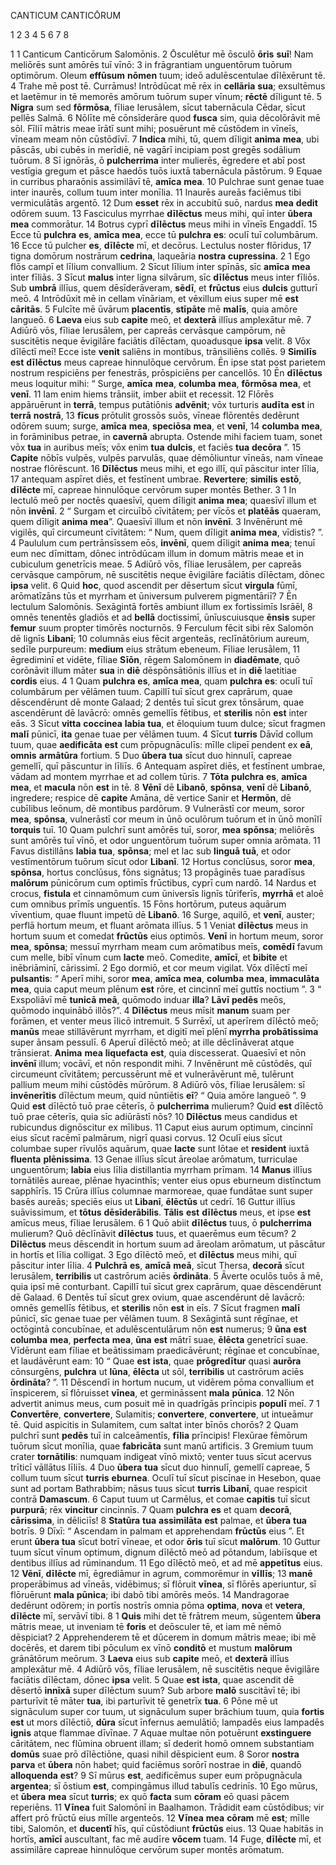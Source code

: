 CANTICUM CANTICŌRUM 

1 2 3 4 5 6 7 8

1 
1 Canticum Canticōrum Salomōnis.
2 Ōsculētur mē ōsculō **ōris** **suī**!
Nam meliōrēs sunt amōrēs tuī vīnō:
3 in frāgrantiam unguentōrum tuōrum optimōrum.
Oleum **effūsum** **nōmen** tuum;
ideō adulēscentulae dīlēxērunt tē.
4 Trahe mē post tē. Currāmus!
Intrōdūcat mē rēx in **cellāria** **sua**;
exsultēmus et laetēmur in tē
memorēs amōrum tuōrum super vīnum;
**rēctē** dīligunt tē.
5 **Nigra** sum sed **fōrmōsa**,
fīliae Ierusālem,
sīcut tabernācula Cēdar,
sīcut pellēs Salmā.
6 Nōlīte mē cōnsīderāre quod **fusca** sim,
quia dēcolōrāvit mē sōl.
Fīliī mātris meae īrātī sunt mihi;
posuērunt mē cūstōdem in vīneīs,
vīneam meam nōn cūstōdīvī.
7 **Indica** mihi, tū, quem dīligit **anima** **mea**,
ubi pāscās,
ubi cubēs in merīdiē,
nē vagārī incipiam
post gregēs sodālium tuōrum.
8 Sī ignōrās,
ō **pulcherrima** inter mulierēs,
ēgredere et abī post vestīgia gregum
et pāsce haedōs tuōs
iuxtā tabernācula pāstōrum.
9 Equae in curribus pharaōnis
assimilāvī tē, **amīca** **mea**.
10 Pulchrae sunt genae tuae inter inaurēs,
collum tuum inter monīlia.
11 Inaurēs aureās faciēmus tibi
vermiculātās argentō.
12 Dum **esset** rēx in accubitū suō,
nardus **mea** **dedit** odōrem suum.
13 Fasciculus myrrhae **dīlēctus** meus mihi,
quī inter **ūbera** **mea** commorātur.
14 Botrus cyprī **dīlēctus** meus mihi
in vīneīs Engaddī.
15 Ecce tū **pulchra** **es**, **amīca** **mea**,
ecce tū **pulchra** **es**:
oculī tuī columbārum.
16 Ecce tū pulcher **es**, **dīlēcte** mī,
et decōrus.
Lectulus noster flōridus,
17 tigna domōrum nostrārum **cedrina**,
laqueāria **nostra** **cupressina**.
2
1 Ego flōs campī
et līlium convallium.
2 Sīcut līlium inter spīnās,
sīc **amīca** **mea** inter fīliās.
3 Sīcut **malus** inter ligna silvārum,
sīc **dīlēctus** meus inter fīliōs.
Sub **umbrā** illīus, quem dēsīderāveram, **sēdī**,
et **frūctus** eius **dulcis** gutturī meō.
4 Intrōdūxit mē in cellam vīnāriam,
et vēxillum eius super mē **est** **cāritās**.
5 Fulcīte mē ūvārum **placentīs**,
**stīpāte** mē **malīs**,
quia amōre langueō.
6 **Laeva** eius sub **capite** meō,
et **dexterā** illīus amplexātur mē.
7 Adiūrō vōs, fīliae Ierusālem,
per capreās cervāsque campōrum,
nē suscitētis neque ēvigilāre faciātis dīlēctam,
quoadusque **ipsa** velit.
8 Vōx dīlēctī meī!
Ecce iste **venit**
saliēns in montibus,
trānsiliēns collēs.
9 **Similīs** **est** **dīlēctus** meus capreae
hinnulōque cervōrum.
Ēn ipse stat
post parietem nostrum
respiciēns per fenestrās,
prōspiciēns per cancellōs.
10 Ēn **dīlēctus** meus loquitur mihi:
“ Surge, **amīca** **mea**,
**columba** **mea**, **fōrmōsa** **mea**, et **venī**.
11 Iam enim hiems trānsiit,
imber abiit et recessit.
12 Flōrēs appāruērunt in **terrā**,
tempus putātiōnis **advēnit**;
vōx turturis **audīta** **est**
in **terrā** **nostrā**,
13 **fīcus** prōtulit grossōs suōs,
vīneae flōrentēs dedērunt odōrem suum;
surge, **amīca** **mea**,
**speciōsa** **mea**, et **venī**,
14 **columba** **mea**, in forāminibus petrae,
in **cavernā** abrupta.
Ostende mihi faciem tuam,
sonet vōx **tua** in auribus meīs;
vōx enim **tua** **dulcis**,
et faciēs **tua** **decōra** ”.
15 **Capite** nōbīs vulpēs, vulpēs parvulās,
quae dēmōliuntur vīneās,
nam vīneae nostrae flōrēscunt.
16 **Dīlēctus** meus mihi, et ego illī,
quī pāscitur inter līlia,
17 antequam aspīret diēs,
et festīnent umbrae.
**Revertere**; **similis** **estō**,
**dīlēcte** mī, capreae
hinnulōque cervōrum super montēs Bether.
3
1 In lectulō meō per noctēs
quaesīvī, quem dīligit **anima** **mea**;
quaesīvī illum et nōn **invēnī**.
2 “ Surgam et circuībō cīvitātem;
per vīcōs et **platēās**
quaeram, quem dīligit **anima** **mea**”.
Quaesīvī illum et nōn **invēnī**.
3 Invēnērunt mē vigilēs,
quī circumeunt cīvitātem:
“ Num, quem dīligit **anima** **mea**, vīdistis? ”.
4 Paululum cum pertrānsīssem eōs,
**invēnī**, quem dīligit **anima** **mea**;
tenuī eum nec dīmittam,
dōnec intrōdūcam illum in domum mātris meae
et in cubiculum genetrīcis meae.
5 Adiūrō vōs, fīliae Ierusālem,
per capreās cervāsque campōrum,
nē suscitētis neque ēvigilāre faciātis dīlēctam,
dōnec **ipsa** velit.
6 Quid **hoc**, quod ascendit per dēsertum
sīcut **virgula** fūmī,
arōmatīzāns tūs et myrrham
et ūniversum pulverem pigmentāriī?
7 Ēn lectulum Salomōnis.
Sexāgintā fortēs ambiunt illum
ex fortissimīs Isrāēl,
8 omnēs tenentēs gladiōs
et ad **bellā** doctissimī,
ūnīuscuiusque **ēnsis** super **femur** suum
propter timōrēs nocturnōs.
9 Ferculum fēcit sibi rēx Salomōn
dē lignīs **Libanī**;
10 columnās eius fēcit argenteās,
reclīnātōrium aureum,
sedīle purpureum:
**medium** eius strātum ebeneum.
Fīliae Ierusālem,
11 ēgrediminī et vidēte,
fīliae **Sīōn**,
rēgem Salomōnem
in **diadēmate**, quō corōnāvit illum māter **sua**
in **diē** dēspōnsātiōnis illīus
et in **diē** laetitiae **cordis** eius.
4
1 Quam **pulchra** **es**, **amīca** **mea**,
quam **pulchra** **es**:
oculī tuī columbārum
per vēlāmen tuum.
Capillī tuī sīcut grex caprārum,
quae dēscendērunt dē monte Galaad;
2 dentēs tuī sīcut grex tōnsārum,
quae ascendērunt dē lavācrō:
omnēs gemellīs fētibus,
et **sterilis** nōn **est** inter eās.
3 Sīcut **vitta** **coccinea** **labia** **tua**,
et ēloquium tuum dulce;
sīcut fragmen **malī** pūnicī, **ita** genae tuae
per vēlāmen tuum.
4 Sīcut **turris** Dāvīd collum tuum,
quae **aedificāta** **est** cum prōpugnāculīs:
mīlle clipeī pendent ex **eā**,
**omnis** **armātūra** fortium.
5 Duo **ūbera** **tua** sīcut duo hinnulī,
capreae gemellī,
quī pāscuntur in līliīs.
6 Antequam aspīret diēs,
et festīnent umbrae,
vādam ad montem myrrhae
et ad collem tūris.
7 **Tōta** **pulchra** **es**, **amīca** **mea**,
et **macula** nōn **est** in tē.
8 **Vēnī** dē **Libanō**, **spōnsa**,
**venī** dē **Libanō**,
ingredere;
respice dē **capite** Amāna,
dē vertice Sanir et **Hermōn**,
dē cubīlibus leōnum,
dē montibus pardōrum.
9 Vulnerāstī cor meum, soror **mea**, **spōnsa**,
vulnerāstī cor meum in ūnō oculōrum tuōrum
et in ūnō monīlī **torquis** tuī.
10 Quam pulchrī sunt amōrēs tuī, soror, **mea** **spōnsa**;
meliōrēs sunt amōrēs tuī vīnō,
et odor unguentōrum tuōrum super omnia arōmata.
11 Favus distillāns **labia** **tua**, **spōnsa**;
mel et lac sub **linguā** **tuā**,
et odor vestīmentōrum tuōrum
sīcut odor **Libanī**.
12 Hortus conclūsus, soror **mea**, **spōnsa**,
hortus conclūsus, fōns signātus;
13 propāginēs tuae paradīsus **malōrum** pūnicōrum
cum optimīs frūctibus,
cyprī cum nardō.
14 Nardus et crocus,
**fistula** et cinnamōmum
cum ūniversīs lignīs tūriferīs,
**myrrhā** et aloē
cum omnibus prīmīs unguentīs.
15 Fōns hortōrum,
puteus aquārum vīventium,
quae fluunt impetū dē **Libanō**.
16 Surge, aquilō,
et **venī**, auster;
perflā hortum meum,
et fluant arōmata illīus.
5
1 Veniat **dīlēctus** meus in hortum suum
et comedat **frūctūs** eius optimōs.
**Venī** in hortum meum, soror **mea**, **spōnsa**;
messuī myrrham meam cum arōmatibus meīs,
**comēdī** favum cum melle,
bibī vīnum cum **lacte** meō.
Comedite, **amīcī**, et **bibite**
et inēbriāminī, cārissimī.
2 Ego dormiō, et cor meum vigilat.
Vōx dīlēctī meī **pulsantis**:
“ Aperī mihi, soror **mea**, **amīca** **mea**,
**columba** **mea**, **immaculāta** **mea**,
quia caput meum plēnum **est** rōre, et cincinnī meī guttīs noctium ”. 
3 “ Exspoliāvī mē **tunicā** **meā**,
quōmodo induar **illa**?
**Lāvī** **pedēs** meōs,
quōmodo inquinābō illōs?”.
4 **Dīlēctus** meus mīsit **manum** suam per forāmen,
et venter meus īlicō intremuit.
5 Surrēxī, ut aperīrem dīlēctō meō;
**manūs** meae stillāvērunt myrrham,
et digitī meī plēnī **myrrha** **probātissima**
super ānsam pessulī.
6 Aperuī dīlēctō meō;
at ille dēclīnāverat atque trānsierat.
**Anima** **mea** **liquefacta** **est**, quia discesserat.
Quaesīvī et nōn **invēnī** illum;
vocāvī, et nōn respondit mihi.
7 Invēnērunt mē cūstōdēs,
quī circumeunt cīvitātem;
percussērunt mē et vulnerāvērunt mē,
tulērunt pallium meum mihi
cūstōdēs mūrōrum.
8 Adiūrō vōs, fīliae Ierusālem:
sī **invēnerītis** dīlēctum meum,
quid nūntiētis **eī**?
“ Quia amōre langueō ”.
9 Quid **est** dīlēctō tuō prae cēterīs,
ō **pulcherrima** mulierum?
Quid **est** dīlēctō tuō prae cēterīs,
quia sīc adiūrāstī nōs?
10 **Dīlēctus** meus candidus et rubicundus
dignōscitur ex mīlibus.
11 Caput eius aurum optimum,
cincinnī eius sīcut racēmī palmārum,
nigrī quasi corvus.
12 Oculī eius sīcut columbae
super rīvulōs aquārum,
quae **lacte** sunt lōtae
et **resident** iuxtā **fluenta** **plēnissima**.
13 Genae illīus sīcut āreolae arōmatum,
turriculae unguentōrum;
**labia** eius līlia
distillantia myrrham prīmam.
14 **Manus** illīus tornātilēs aureae,
plēnae hyacinthīs;
venter eius opus eburneum
distīnctum sapphīrīs.
15 Crūra illīus columnae marmoreae,
quae fundātae sunt super basēs aureās;
speciēs eius ut **Libanī**,
**ēlēctūs** ut cedrī.
16 Guttur illīus suāvissimum,
et **tōtus** **dēsīderābilis**.
**Tālis** **est** **dīlēctus** meus, et ipse **est** amīcus meus,
fīliae Ierusālem.
6
1 Quō abiit **dīlēctus** tuus,
ō **pulcherrima** mulierum?
Quō dēclīnāvit **dīlēctus** tuus,
et quaerēmus eum tēcum?
2 **Dīlēctus** meus dēscendit in hortum suum
ad āreolam arōmatum,
ut pāscātur in hortīs
et līlia colligat.
3 Ego dīlēctō meō, et **dīlēctus** meus mihi,
quī pāscitur inter līlia.
4 **Pulchrā** **es**, **amīcā** **meā**, sīcut Thersa,
**decorā** sīcut Ierusālem,
**terribilis** ut castrōrum aciēs **ōrdināta**.
5 Āverte oculōs tuōs ā mē,
quia ipsī mē conturbant.
Capillī tuī sīcut grex caprārum,
quae dēscendērunt dē Galaad.
6 Dentēs tuī sīcut grex ovium,
quae ascendērunt dē lavācrō:
omnēs gemellīs fētibus,
et **sterilis** nōn **est** in eīs.
7 Sīcut fragmen **malī** pūnicī, sīc genae tuae
per vēlāmen tuum.
8 Sexāgintā sunt rēgīnae,
et octōgintā concubīnae,
et adulēscentulārum nōn **est** numerus;
9 **ūna** **est** **columba** **mea**, **perfecta** **mea**,
**ūna** **est** mātrī suae,
**ēlēcta** genetrīcī suae.
Vīdērunt eam fīliae et beātissimam praedicāvērunt;
rēgīnae et concubīnae, et laudāvērunt eam:
10 “ Quae **est** **ista**, quae **prōgredītur** quasi **aurōra** cōnsurgēns,
**pulchra** ut **lūna**,
**ēlēcta** ut sōl,
**terribilis** ut castrōrum aciēs **ōrdināta**? ”.
11 Dēscendī in hortum nucum,
ut vidērem pōma convallium
et īnspicerem, sī flōruisset **vīnea**,
et germināssent **mala** **pūnica**.
12 Nōn advertit animus meus,
cum posuit mē in quadrīgās prīncipis **populī** meī.
7
1 **Convertēre**, **convertere**, Sulamitis;
**convertere**, **convertere**, ut intueāmur tē.
Quid aspicitis in Sulamitem,
cum saltat inter bīnōs chorōs?
2 Quam pulchrī sunt **pedēs** tuī in calceāmentīs,
**fīlia** prīncipis!
Flexūrae fēmōrum tuōrum sīcut monīlia,
quae **fabricāta** sunt manū artificis.
3 Gremium tuum crater **tornātilis**:
numquam indigeat vīnō mixtō;
venter tuus sīcut acervus trīticī
vāllātus līliīs.
4 Duo **ūbera** **tua** sīcut duo hinnulī,
gemellī capreae,
5 collum tuum sīcut **turris** **eburnea**.
Oculī tuī sīcut piscīnae in Hesebon,
quae sunt ad portam Bathrabbim;
nāsus tuus sīcut **turris** **Libanī**,
quae respicit contrā **Damascum**.
6 Caput tuum ut Carmēlus,
et comae **capitis** tuī sīcut **purpurā**;
rēx **vincitur** cincinnīs.
7 Quam **pulchra** **es** et quam **decorā**,
**cārissima**, in dēliciīs!
8 **Statūra** **tua** **assimilāta** **est** palmae,
et **ūbera** **tua** botrīs.
9 Dīxī: “ Ascendam in palmam
et apprehendam **frūctūs** eius ”.
Et erunt **ūbera** **tua** sīcut botrī vīneae,
et odor **ōris** tuī sīcut **malōrum**.
10 Guttur tuum sīcut vīnum optimum,
dignum dīlēctō meō ad pōtandum,
labiīsque et dentibus illīus ad rūminandum.
11 Ego dīlēctō meō,
et ad mē **appetītus** eius.
12 **Vēnī**, **dīlēcte** mī, ēgrediāmur in agrum,
commorēmur in **vīllīs**;
13 **manē** properābimus ad vīneās,
vidēbimus; sī flōruit **vīnea**,
sī flōrēs aperiuntur,
sī flōruērunt **mala** **pūnica**;
ibi dabō tibi amōrēs meōs.
14 Mandragorae dedērunt odōrem;
in portīs nostrīs omnia pōma **optima**,
**nova** et **vetera**,
**dīlēcte** mī, servāvī tibi.
8
1 **Quis** mihi det tē frātrem meum,
sūgentem **ūbera** mātris meae,
ut inveniam tē **foris** et deōsculer tē,
et iam mē nēmō dēspiciat?
2 Apprehenderem tē et dūcerem in domum mātris meae;
ibi mē docērēs,
et darem tibi pōculum ex vīnō **conditō**
et mustum **malōrum** grānātōrum meōrum.
3 **Laeva** eius sub **capite** meō,
et **dexterā** illīus amplexātur mē.
4 Adiūrō vōs, fīliae Ierusālem,
nē suscitētis neque ēvigilāre faciātis dīlēctam,
dōnec **ipsa** velit.
5 Quae **est** **ista**, quae ascendit dē dēsertō
**innīxā** super dīlēctum suum?
Sub arbore **malō** suscitāvī tē;
ibi parturīvit tē māter **tua**,
ibi parturīvit tē genetrīx **tua**.
6 Pōne mē ut signāculum super cor tuum,
ut signāculum super brāchium tuum,
quia **fortis** **est** ut mors dīlēctiō,
**dūra** sīcut īnfernus aemulātiō;
lampadēs eius lampadēs **ignis**
atque flammae dīvīnae.
7 Aquae multae nōn potuērunt **exstinguere** cāritātem,
nec flūmina obruent illam;
sī dederit homō omnem substantiam **domūs** suae prō dīlēctiōne,
quasi nihil dēspicient eum.
8 Soror **nostra** **parva**
et **ūbera** nōn habet;
quid faciēmus sorōrī nostrae
in **diē**, quandō **alloquenda** **est**?
9 Sī mūrus **est**,
aedificēmus super eum prōpugnācula **argentea**;
sī ōstium **est**,
compingāmus illud tabulīs cedrinīs.
10 Ego mūrus,
et **ūbera** **mea** sīcut **turris**;
ex quō **facta** sum **cōram** eō
quasi pācem reperiēns.
11 **Vīnea** fuit Salomōnī
in Baalhamon.
Trādidit eam cūstōdibus;
vir affert prō frūctū eius
mīlle argenteōs.
12 **Vīnea** **mea** **cōram** mē **est**;
mīlle tibi, Salomōn,
et **ducentī** hīs, quī cūstōdiunt **frūctūs** eius.
13 Quae habitās in hortīs,
**amīcī** auscultant,
fac mē audīre **vōcem** tuam.
14 Fuge, **dīlēcte** mī,
et assimilāre capreae
hinnulōque cervōrum
super montēs arōmatum.
